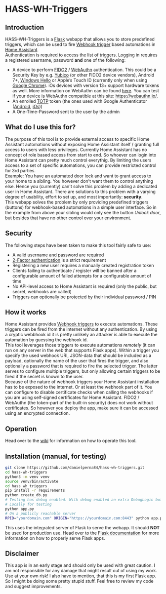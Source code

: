 # HASS-WH-Triggers

## Introduction

HASS-WH-Triggers is a [Flask](https://www.palletsprojects.com/p/flask/) webapp that allows you to store predefined triggers, which can be used to fire [Webhook trigger](https://www.home-assistant.io/docs/automation/trigger/#webhook-trigger) based automations in [Home Assistant](https://www.home-assistant.io/).  
Authentication is required to access the list of triggers. Logging in requires a registered username, password __and__ one of the following:
- A device to perform [FIDO2](https://fidoalliance.org/fido2/) / [WebAuthn](https://www.w3.org/TR/webauthn/) authentication. This could be a Security Key by e.g. [Yubico](https://www.yubico.com) (or other FIDO2 device vendors), Android 7+, [Windows Hello](https://www.microsoft.com/en-us/windows/windows-hello) or Apple’s Touch ID (currently only when using [Google Chrome](https://www.google.com/chrome/)). iOs devices with version 13+ support hardware tokens as well. More information on WebAuthn can be found [here](https://webauthn.guide/). You can test if your device is WebAuthn compatible at this site: https://webauthn.io/.
- An enrolled [TOTP](https://tools.ietf.org/html/rfc6238) token (the ones used with Google Authenticator ([Android](https://play.google.com/store/apps/details?id=com.google.android.apps.authenticator2), [iOs](https://apps.apple.com/app/google-authenticator/id388497605)))
- A One-Time-Password sent to the user by the admin

## What do I use this for?

The purpose of this tool is to provide external access to specific Home Assistant automations without exposing Home Assistant itself / granting full access to users with less privileges. Currently Home Assistant has no concept of role based access from start to end. So whoever can login into Home Assistant can pretty much control everythig. By limiting the users access to a set of specific automations, you can provide restricted control for 3rd parties.  
Example: You have an automated door lock and want to grant access to your home to a sibling. You however don't want them to control anything else. Hence you (currently) can't solve this problem by adding a dedicated user in Home Assistant. There are solutions to this problem with a varying degree of usability, effort to set up, and most importantly: __security__.  
This webapp solves the problem by only providing predefined triggers (buttons) for webhook-based automations in a simple user interface. So in the example from above your sibling would only see the button _Unlock door_, but besides that have no other control over your environment.

## Security

The following steps have been taken to make this tool fairly safe to use:
- A valid username and password are required
- [2-Factor authentication](https://en.wikipedia.org/wiki/Multi-factor_authentication) is a strict requirement
- Registering a new user requires a manually created registration token
- Clients failing to authenticate / register will be banned after a configurable amount of failed attempts for a configurable amount of time
- No API-level access to Home Assistant is required (only the public, but secret, webhooks are called)
- Triggers can optionally be protected by their individual password / PIN

## How it works

Home Assistant provides [Webhook triggers](https://www.home-assistant.io/docs/automation/trigger/#webhook-trigger) to execute automations. These triggers can be fired from the internet without any authentication. By using a cryptic webbhook id it is pretty unlikely an attacker is able to execute the automation by guessing the webhook id.  
This tool leverages those triggers to execute automations _remotely_ (it can run on any server in the web that supports Flask apps). Within a trigger you specify the used webhook URI, JSON-data that should be included as a payload, optionally the name of the user that fires the trigger, and also optionally a password that is required to fire the selected trigger. The latter serves to configure multiple triggers, but only allowing certain triggers to be fired if the secret is known to the user.  
Because of the nature of webhook triggers your Home Assistant installation has to be exposed to the internet. Or at least the webhook part of it. You can configure to disable certificate checks when calling the webhooks if you are using self-signed certificates for Home Assistant. FIDO2 / WebAuthn (the token-part of the built-in security) does not work without certificates. So however you deploy the app, make sure it can be accessed using an encrypted connection.

## Operation

Head over to the [wiki](https://github.com/danielperna84/hass-wh-triggers/wiki) for information on how to operate this tool.

## Installation (manual, for testing)

```bash
git clone https://github.com/danielperna84/hass-wh-triggers.git
cd hass-wh-triggers
python3 -m venv venv
source venv/bin/activate
cd hass_wh_triggers
pip install -r requirements
python create_db.py
# Testing has debug enabled. With debug enabled an extra DebugLogin button is visible which lets you login with just the username and password!
# Locally for testing
python app.py
# On a publicly reachable server
RPID="yourdomain.com" ORIGIN="https://yourdomain.com:8443" python app.py
```

This uses the integrated server of Flask to serve the webapp. It should __NOT__ be used for production use. Head over to the [Flask documentation](https://flask.palletsprojects.com/en/1.1.x/deploying/) for more information on how to properly serve Flask apps.

## Disclaimer

This app is in an early stage and should only be used with great caution. I am not responsible for any damage that might result out of using my work. Use at your own risk! I also have to mention, that this is my first Flask app. So I might be doing some pretty stupid stuff. Feel free to review my code and suggest improvements.
